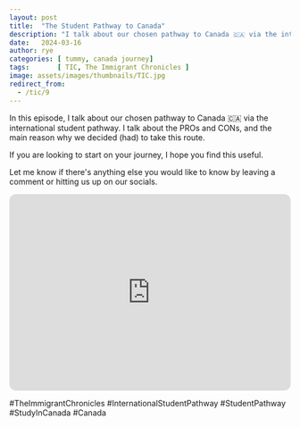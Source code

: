 ```yaml
---
layout: post
title:  "The Student Pathway to Canada"
description: "I talk about our chosen pathway to Canada 🇨🇦 via the international student pathway... "
date:   2024-03-16
author: rye
categories: [ tummy, canada journey]
tags:       [ TIC, The Immigrant Chronicles ]
image: assets/images/thumbnails/TIC.jpg
redirect_from:
  - /tic/9
---
```


In this episode, I talk about our chosen pathway to Canada 🇨🇦 via the international student pathway. I talk about the PROs and CONs, and the main reason why we decided (had) to take this route. 

If you are looking to start on your journey, I hope you find this useful. 

Let me know if there's anything else you would like to know by leaving a comment or hitting us up on our socials. 

<iframe style="border-radius:12px" src="https://open.spotify.com/embed/episode/3eGHcSqGx8TPLzz76WMQsy?utm_source=generator" width="100%" height="352" frameBorder="0" allowfullscreen="" allow="autoplay; clipboard-write; encrypted-media; fullscreen; picture-in-picture" loading="lazy"></iframe>

#TheImmigrantChronicles
#InternationalStudentPathway
#StudentPathway
#StudyInCanada
#Canada